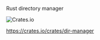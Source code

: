 
Rust directory manager

![Crates.io](https://img.shields.io/crates/v/dir-manager?logo=rust&style=for-the-badge)

https://crates.io/crates/dir-manager
